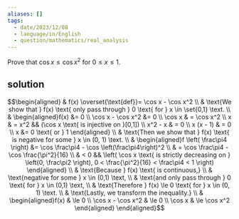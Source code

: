 ```yaml
---
aliases: []
tags:
  - date/2023/12/08
  - language/in/English
  - question/mathematics/real_analysis
---
```


Prove that $\cos x \le \cos x^2$ for $0 \le x \le 1$.

## solution

$$\begin{aligned}
& f(x) \overset{\text{def}}= \cos x - \cos x^2 \\
& \text{We show that } f(x) \text{ only pass through } 0 \text{ for } x \in \set{0,1} \text. \\
& \begin{aligned}f(x) &= 0 \\
\cos x - \cos x^2 &= 0 \\
\cos x & = \cos x^2 \\
x & = x^2 && (\cos x \text{ is injective on }[0,1]) \\
x^2 - x & = 0 \\
x (x - 1) & = 0 \\
x &= 0 \text{ or } 1 \end{aligned} \\
& \text{Then we show that } f(x) \text{ is negative for some } x \in (0, 1) \text. \\
& \begin{aligned}f \left( \frac\pi4 \right) &= \cos \frac\pi4 - \cos \left(\frac\pi4\right)^2 \\
& = \cos \frac\pi4 - \cos \frac{\pi^2}{16} \\
& < 0 && \left( \cos x \text{ is strictly decreasing on } \left(0, \frac\pi2 \right), 0 < \frac{\pi^2}{16} < \frac\pi4 < 1 \right)
\end{aligned} \\
& \text{Because } f(x) \text{ is continuous,} \\
& \text{negative for some } x \in (0,1) \text, \\
& \text{and only pass through } 0 \text{ for } x \in (0,1) \text, \\
& \text{Therefore } f(x) \le 0 \text{ for } x \in (0, 1) \text. \\
& \text{Lastly, we transform the inequality.} \\
& \begin{aligned}f(x) & \le 0 \\
\cos x - \cos x^2 & \le 0 \\
\cos x & \le \cos x^2 \end{aligned}
\end{aligned}$$
